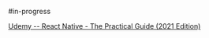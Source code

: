 #in-progress 

[Udemy -- React Native - The Practical Guide (2021 Edition)](https://www.udemy.com/course/react-native-the-practical-guide/)